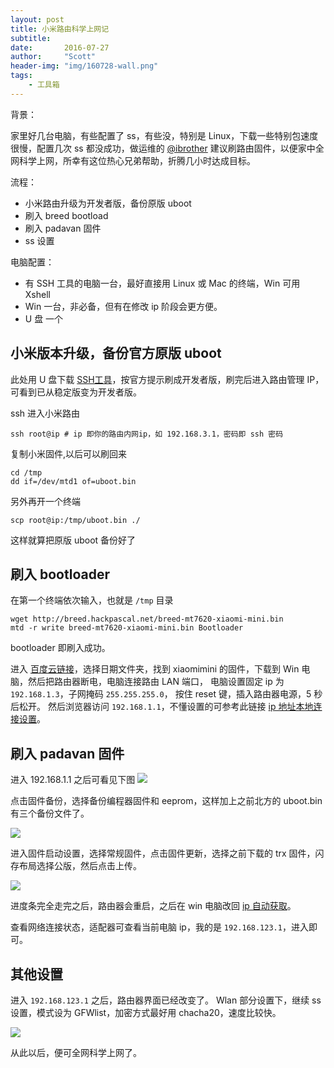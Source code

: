 ```yaml
---
layout: post
title: 小米路由科学上网记
subtitle:
date:       2016-07-27
author:     "Scott"
header-img: "img/160728-wall.png"
tags:
    - 工具箱
---
```


背景：

家里好几台电脑，有些配置了 ss，有些没，特别是 Linux，下载一些特别包速度很慢，配置几次 ss 都没成功，做运维的 [@ibrother](https://github.com/ibrother) 建议刷路由固件，以便家中全网科学上网，所幸有这位热心兄弟帮助，折腾几小时达成目标。

流程：

- 小米路由升级为开发者版，备份原版 uboot
- 刷入 breed bootload
- 刷入 padavan 固件
- ss 设置

电脑配置：

- 有 SSH 工具的电脑一台，最好直接用 Linux 或 Mac 的终端，Win 可用 Xshell
- Win 一台，非必备，但有在修改 ip 阶段会更方便。
- U 盘 一个

## 小米版本升级，备份官方原版 uboot

此处用 U 盘下载 [SSH工具](https://d.miwifi.com/rom/ssh?userId=226348687)，按官方提示刷成开发者版，刷完后进入路由管理 IP，可看到已从稳定版变为开发者版。


ssh 进入小米路由

```
ssh root@ip # ip 即你的路由内网ip，如 192.168.3.1，密码即 ssh 密码
```

复制小米固件,以后可以刷回来

```
cd /tmp
dd if=/dev/mtd1 of=uboot.bin
```

另外再开一个终端

```
scp root@ip:/tmp/uboot.bin ./
```

这样就算把原版 uboot 备份好了

## 刷入 bootloader

在第一个终端依次输入，也就是 `/tmp` 目录

```
wget http://breed.hackpascal.net/breed-mt7620-xiaomi-mini.bin
mtd -r write breed-mt7620-xiaomi-mini.bin Bootloader
```
bootloader 即刷入成功。

进入 [百度云链接](http://pan.baidu.com/s/1qWr367y/)，选择日期文件夹，找到 xiaomimini 的固件，下载到 Win 电脑，然后把路由器断电，电脑连接路由 LAN 端口，
电脑设置固定 ip 为 `192.168.1.3`，子网掩码 `255.255.255.0`，
按住 reset 键，插入路由器电源，5 秒后松开。
然后浏览器访问 `192.168.1.1`，不懂设置的可参考此链接 [ip 地址本地连接设置](http://jingyan.baidu.com/article/a378c96070e070b32828302b.html)。

## 刷入 padavan 固件

进入 192.168.1.1 之后可看见下图
![](http://7xjuve.com1.z0.glb.clouddn.com/160728-console.jpg?imageView2/2/w/600)

点击固件备份，选择备份编程器固件和 eeprom，这样加上之前北方的 uboot.bin 有三个备份文件了。

![](http://7xjuve.com1.z0.glb.clouddn.com/160728-select.jpg?imageView2/2/w/600)

进入固件启动设置，选择常规固件，点击固件更新，选择之前下载的 trx 固件，闪存布局选择公版，然后点击上传。

![](http://7xjuve.com1.z0.glb.clouddn.com/160728-process.jpg?imageView2/2/w/600)

进度条完全走完之后，路由器会重启，之后在 win 电脑改回 [ip 自动获取](http://jingyan.baidu.com/article/a378c96070e070b32828302b.html)。

查看网络连接状态，适配器可查看当前电脑 ip，我的是 `192.168.123.1`，进入即可。

## 其他设置

进入 `192.168.123.1` 之后，路由器界面已经改变了。
Wlan 部分设置下，继续 ss 设置，模式设为 GFWlist，加密方式最好用 chacha20，速度比较快。

![](http://7xjuve.com1.z0.glb.clouddn.com/160728-ss.png?imageView2/2/w/601)

从此以后，便可全网科学上网了。

